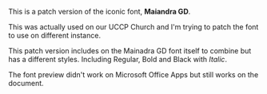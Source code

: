 This is a patch version of the iconic font, **Maiandra GD**.

This was actually used on our UCCP Church and I'm trying to patch the font to use on different instance.

This patch version includes on the Mainadra GD font itself to combine but has a different styles. Including Regular, Bold and Black with _Italic_.

The font preview didn't work on Microsoft Office Apps but still works on the document.
